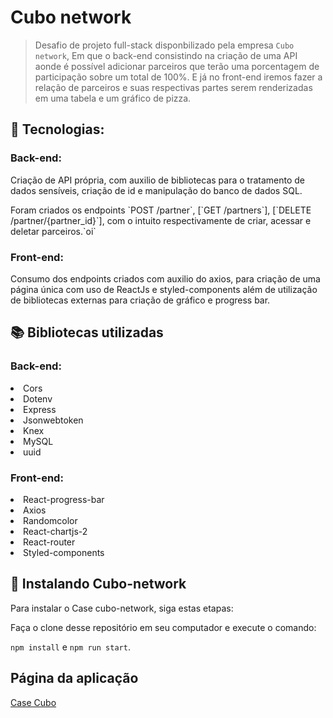 # Cubo network

> Desafio de projeto full-stack disponbilizado pela empresa `Cubo network`, Em que o back-end consistindo na criação de uma API aonde é possível adicionar parceiros que terão uma porcentagem de participação sobre um total de 100%. E já no front-end iremos fazer a relação de parceiros e suas respectivas partes serem renderizadas em uma tabela e um gráfico de pizza.

## :robot: Tecnologias: 

### Back-end: 
<p>Criação de API própria, com auxilio de bibliotecas para o tratamento de dados sensíveis, criação de id e manipulação do banco de dados SQL.</p>
Foram criados os endpoints `POST /partner`, [`GET /partners`], [`DELETE /partner/{partner_id}`], com o intuito respectivamente de criar, acessar e deletar parceiros.`oi`

### Front-end:
Consumo dos endpoints criados com auxilio do axios, para criação de uma página única com uso de ReactJs e styled-components além de utilização de bibliotecas externas para criação de gráfico e progress bar.
## :books: Bibliotecas utilizadas 

### Back-end:
  <li>Cors</li>
  <li>Dotenv</li>
  <li>Express</li>
  <li>Jsonwebtoken</li>
  <li>Knex</li>
  <li>MySQL</li>
  <li>uuid</li>

### Front-end:
  <li>React-progress-bar</li>
  <li>Axios</li>
  <li>Randomcolor</li>
  <li>React-chartjs-2</li>
  <li>React-router</li>
  <li>Styled-components</li>
  
## 🚀 Instalando Cubo-network

Para instalar o Case cubo-network, siga estas etapas:

Faça o clone desse repositório em seu computador e execute o comando:

`npm install` e `npm run start`.

## Página da aplicação
<a href="http://www.case-cubo-network.surge.sh">Case Cubo </a> 

